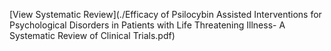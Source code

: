 [View Systematic Review](./Efficacy of Psilocybin Assisted Interventions for Psychological Disorders in Patients with Life Threatening Illness- A Systematic Review of Clinical Trials.pdf)

